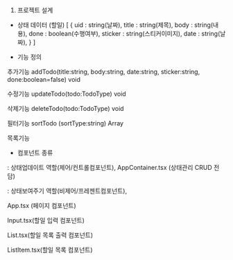 1.  프로젝트 설계

- 상태 데이터 (할일)
  [
  {
  uid : string(날짜),
  title : string(제목),
  body : string(내용),
  done : boolean(수행여부),
  sticker : string(스티커이미지),
  date : string(날짜),
  }
  ]

- 기능 정의

추가기능
addTodo(title:string, body:string, date:string, sticker:string, done:boolean=false) void

수정기능
updateTodo(todo:TodoType) void

삭제기능
deleteTodo(todo:TodoType) void

필터기능
sortTodo (sortType:string) Array<TodoType>

목록기능

- 컴포넌트 종류

: 상태업데이트 역할(제어/컨트롤컴포넌트),
AppContainer.tsx (상태관리 CRUD 전담)

: 상태보여주기 역할(비제어/프레젠트컴포넌트),

App.tsx (페이지 컴포넌트)

Input.tsx(할일 입력 컴포넌트)

List.tsx(할일 목록 출력 컴포넌트)

ListItem.tsx(할일 목록 컴포넌트)
